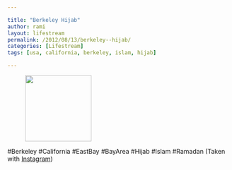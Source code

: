 ```yaml
---

title: "Berkeley Hijab"
author: rami
layout: lifestream 
permalink: /2012/08/13/berkeley--hijab/
categories: [Lifestream]
tags: [usa, california, berkeley, islam, hijab]

---
```


<div id='gallery-15' class='gallery galleryid-1994 gallery-columns-3 gallery-size-thumbnail'>
  <figure class='gallery-item'> 
  
  <div class='gallery-icon landscape'>
    <a href='http://139.59.20.41/2012/08/13/berkeley-california-eastbay-bayarea-hijab/attachment/1995/'><img width="150" height="150" src="http://139.59.20.41/wp-content/uploads/2012/08/tumblr_m8o3mxPxpf1qb4qlko1_1280-150x150.jpg" class="attachment-thumbnail size-thumbnail" alt="" srcset="http://139.59.20.41/wp-content/uploads/2012/08/tumblr_m8o3mxPxpf1qb4qlko1_1280-150x150.jpg 150w, http://139.59.20.41/wp-content/uploads/2012/08/tumblr_m8o3mxPxpf1qb4qlko1_1280-300x300.jpg 300w, http://139.59.20.41/wp-content/uploads/2012/08/tumblr_m8o3mxPxpf1qb4qlko1_1280-100x100.jpg 100w, http://139.59.20.41/wp-content/uploads/2012/08/tumblr_m8o3mxPxpf1qb4qlko1_1280.jpg 612w" sizes="100vw" /></a>
  </div></figure>
</div>

#Berkeley #California #EastBay #BayArea #Hijab #Islam #Ramadan (Taken with [Instagram](http://instagram.com))
